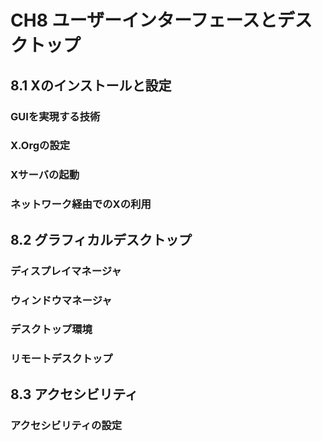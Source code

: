 # CH8 ユーザーインターフェースとデスクトップ

## 8.1 Xのインストールと設定

### GUIを実現する技術

### X.Orgの設定

### Xサーバの起動

### ネットワーク経由でのXの利用

## 8.2 グラフィカルデスクトップ

### ディスプレイマネージャ

### ウィンドウマネージャ

### デスクトップ環境

### リモートデスクトップ

## 8.3 アクセシビリティ

### アクセシビリティの設定

